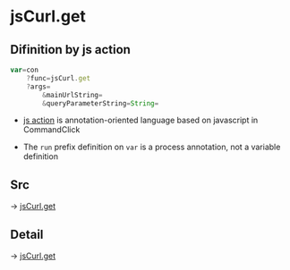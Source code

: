# jsCurl.get

## Difinition by js action

```js.js
var=con
	?func=jsCurl.get
	?args=
		&mainUrlString=
		&queryParameterString=String=
```

- [js action](#) is annotation-oriented language based on javascript in CommandClick

- The `run` prefix definition on `var` is a process annotation, not a variable definition

## Src

-> [jsCurl.get](https://github.com/puutaro/CommandClick/blob/master/app/src/main/java/com/puutaro/commandclick/fragment_lib/terminal_fragment/js_interface/JsCurl.kt#L23)

## Detail

-> [jsCurl.get](https://github.com/puutaro/CommandClick/blob/master/md/developer/js_interface/details/JsCurl/get.md)
